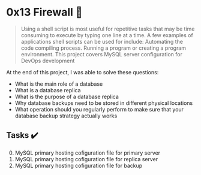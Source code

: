 # 0x13 Firewall :wrench:

> Using a shell script is most useful for repetitive tasks that may be time consuming to execute by typing one line at a time. A few examples of applications shell scripts can be used for include: Automating the code compiling process. Running a program or creating a program environment. This project covers MySQL server configuration for DevOps development

At the end of this project, I was able to solve these questions:

* What is the main role of a database
* What is a database replica
* What is the purpose of a database replica
* Why database backups need to be stored in different physical locations
* What operation should you regularly perform to make sure that your database backup strategy actually works


## Tasks :heavy_check_mark:

0. MySQL primary hosting cofiguration file for primary server
1. MySQL primary hosting cofiguration file for replica server
2. MySQL primary hosting cofiguration file for backup
